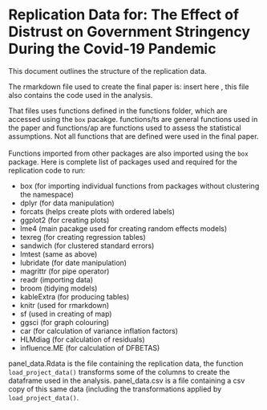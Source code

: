 # Replication Data for: The Effect of Distrust on Government Stringency During the Covid-19 Pandemic
This document outlines the structure of the replication data.

The rmarkdown file used to create the final paper is: insert here , this file also contains the code used in the analysis.

That files uses functions defined in the functions folder, which are accessed using the `box` pacakge. functions/ts are general functions used in the paper and functions/ap are functions used to assess the statistical assumptions. Not all functions that are defined were used in the final paper. \
\
Functions imported from other packages are also imported using the `box` package. Here is complete list of packages used and required for the replication code to run: 
- box (for importing individual functions from packages without clustering the namespace)
- dplyr (for data manipulation)
- forcats (helps create plots with ordered labels)
- ggplot2 (for creating plots)
- lme4 (main pacakge used for creating random effects models)
- texreg (for creating regression tables)
- sandwich (for clustered standard errors)
- lmtest (same as above)
- lubridate (for date manipulation)
- magrittr (for pipe operator)
- readr (importing data)
- broom (tidying models)
- kableExtra (for producing tables)
- knitr (used for rmarkdown)
- sf (used in creating of map)
- ggsci (for graph colouring)
- car (for calculation of variance inflation factors)
- HLMdiag (for calculation of residuals)
- influence.ME (for calculation of DFBETAS)

panel_data.Rdata is the file containing the replication data, the function `load_project_data()` transforms some of the columns to create the dataframe used in the analysis. panel_data.csv is a file containing a csv copy of this same data (including the transformations applied by `load_project_data()`.
